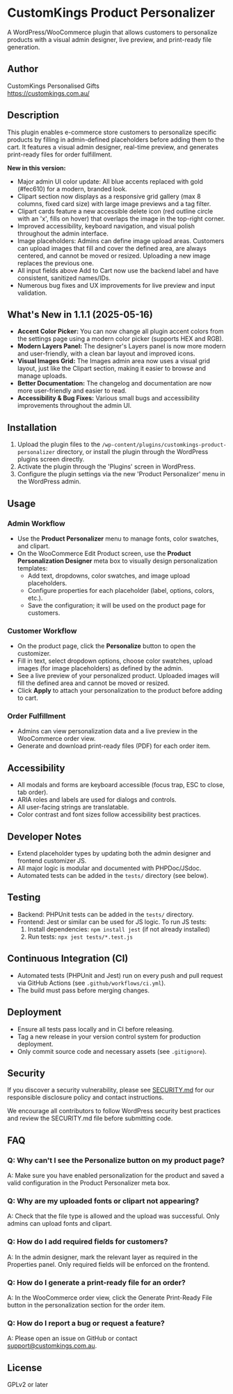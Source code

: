 # CustomKings Product Personalizer

A WordPress/WooCommerce plugin that allows customers to personalize products with a visual admin designer, live preview, and print-ready file generation.

## Author
CustomKings Personalised Gifts  
https://customkings.com.au/

## Description
This plugin enables e-commerce store customers to personalize specific products by filling in admin-defined placeholders before adding them to the cart. It features a visual admin designer, real-time preview, and generates print-ready files for order fulfillment.

**New in this version:**
- Major admin UI color update: All blue accents replaced with gold (#fec610) for a modern, branded look.
- Clipart section now displays as a responsive grid gallery (max 8 columns, fixed card size) with large image previews and a tag filter.
- Clipart cards feature a new accessible delete icon (red outline circle with an 'x', fills on hover) that overlaps the image in the top-right corner.
- Improved accessibility, keyboard navigation, and visual polish throughout the admin interface.
- Image placeholders: Admins can define image upload areas. Customers can upload images that fill and cover the defined area, are always centered, and cannot be moved or resized. Uploading a new image replaces the previous one.
- All input fields above Add to Cart now use the backend label and have consistent, sanitized names/IDs.
- Numerous bug fixes and UX improvements for live preview and input validation.

## What's New in 1.1.1 (2025-05-16)
- **Accent Color Picker:** You can now change all plugin accent colors from the settings page using a modern color picker (supports HEX and RGB).
- **Modern Layers Panel:** The designer's Layers panel is now more modern and user-friendly, with a clean bar layout and improved icons.
- **Visual Images Grid:** The Images admin area now uses a visual grid layout, just like the Clipart section, making it easier to browse and manage uploads.
- **Better Documentation:** The changelog and documentation are now more user-friendly and easier to read.
- **Accessibility & Bug Fixes:** Various small bugs and accessibility improvements throughout the admin UI.

## Installation
1. Upload the plugin files to the `/wp-content/plugins/customkings-product-personalizer` directory, or install the plugin through the WordPress plugins screen directly.
2. Activate the plugin through the 'Plugins' screen in WordPress.
3. Configure the plugin settings via the new 'Product Personalizer' menu in the WordPress admin.

## Usage
### Admin Workflow
- Use the **Product Personalizer** menu to manage fonts, color swatches, and clipart.
- On the WooCommerce Edit Product screen, use the **Product Personalization Designer** meta box to visually design personalization templates:
  - Add text, dropdowns, color swatches, and image upload placeholders.
  - Configure properties for each placeholder (label, options, colors, etc.).
  - Save the configuration; it will be used on the product page for customers.

### Customer Workflow
- On the product page, click the **Personalize** button to open the customizer.
- Fill in text, select dropdown options, choose color swatches, upload images (for image placeholders) as defined by the admin.
- See a live preview of your personalized product. Uploaded images will fill the defined area and cannot be moved or resized.
- Click **Apply** to attach your personalization to the product before adding to cart.

### Order Fulfillment
- Admins can view personalization data and a live preview in the WooCommerce order view.
- Generate and download print-ready files (PDF) for each order item.

## Accessibility
- All modals and forms are keyboard accessible (focus trap, ESC to close, tab order).
- ARIA roles and labels are used for dialogs and controls.
- All user-facing strings are translatable.
- Color contrast and font sizes follow accessibility best practices.

## Developer Notes
- Extend placeholder types by updating both the admin designer and frontend customizer JS.
- All major logic is modular and documented with PHPDoc/JSdoc.
- Automated tests can be added in the `tests/` directory (see below).

## Testing
- Backend: PHPUnit tests can be added in the `tests/` directory.
- Frontend: Jest or similar can be used for JS logic. To run JS tests:
  1. Install dependencies: `npm install jest` (if not already installed)
  2. Run tests: `npx jest tests/*.test.js`

## Continuous Integration (CI)
- Automated tests (PHPUnit and Jest) run on every push and pull request via GitHub Actions (see `.github/workflows/ci.yml`).
- The build must pass before merging changes.

## Deployment
- Ensure all tests pass locally and in CI before releasing.
- Tag a new release in your version control system for production deployment.
- Only commit source code and necessary assets (see `.gitignore`).

## Security

If you discover a security vulnerability, please see [SECURITY.md](./SECURITY.md) for our responsible disclosure policy and contact instructions.

We encourage all contributors to follow WordPress security best practices and review the SECURITY.md file before submitting code.

## FAQ

### Q: Why can't I see the Personalize button on my product page?
A: Make sure you have enabled personalization for the product and saved a valid configuration in the Product Personalizer meta box.

### Q: Why are my uploaded fonts or clipart not appearing?
A: Check that the file type is allowed and the upload was successful. Only admins can upload fonts and clipart.

### Q: How do I add required fields for customers?
A: In the admin designer, mark the relevant layer as required in the Properties panel. Only required fields will be enforced on the frontend.

### Q: How do I generate a print-ready file for an order?
A: In the WooCommerce order view, click the Generate Print-Ready File button in the personalization section for the order item.

### Q: How do I report a bug or request a feature?
A: Please open an issue on GitHub or contact support@customkings.com.au.

## License
GPLv2 or later 